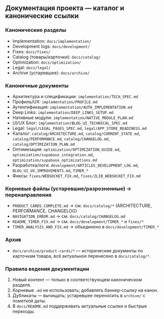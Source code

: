 ## Документация проекта — каталог и канонические ссылки

### Канонические разделы

- Implementation: `docs/implementation/`
- Development logs: `docs/development/`
- Fixes: `docs/fixes/`
- Catalog (товары/карточки): `docs/catalog/`
- Optimization: `docs/optimization/`
- Legal: `docs/legal/`
- Archive (устаревшее): `docs/archive/`

### Каноничные документы

- Архитектура и спецификации: `implementation/TECH_SPEC.md`
- Профиль/UX: `implementation/PROFILE.md`
- Аутентификация: `implementation/AUTH_IMPLEMENTATION.md`
- Deep Links: `implementation/DEEP_LINKS_SETUP.md`
- Нативные модули: `implementation/NATIVE_MODULE_PLAN.md`
- UI/UX Блог: `implementation/BLOG_UI_TECHNICAL_SPEC.md`
- Legal: `legal/LEGAL_PAGES_SPEC.md`, `legal/APP_STORE_READINESS.md`
- Каталог: `catalog/ARCHITECTURE.md`, `catalog/CURRENT_STATE.md`,
  `catalog/PERFORMANCE.md`, `catalog/CHANGELOG.md`,
  `catalog/OPTIMIZATION_PLAN.md`
- Оптимизация: `optimization/OPTIMIZATION_GUIDE.md`,
  `optimization/supabase_integration.md`,
  `optimization/supabase_optimizations.md`
- Разработка/логи: `development/ARTICLES_DEVELOPMENT_LOG.md`,
  `BLOG_UI_UX_IMPROVEMENTS.md`, `TIMER_*`
- Фиксы: `fixes/WEBSOCKET_FIX.md`, `fixes/ZLIB_WEBSOCKET_FIX.md`

### Корневые файлы (устаревшие/разрозненные) → перенаправления

- `PRODUCT_CARDS_COMPLETE.md` → см. `docs/catalog/*` (ARCHITECTURE, PERFORMANCE,
  CHANGELOG)
- `NAVIGATION_ERROR.md` → см. `docs/catalog/CHANGELOG.md`
- `README_TIMER_FIX.md` → см. `docs/development/TIMER_*` и `fixes/*`
- `TIMER_ANALYSIS_AND_FIX.md` → объединено в `docs/development/TIMER_*`

### Архив

- `docs/archive/product-cards/*` — исторические документы по карточкам товара,
  всё актуальное перенесено в `docs/catalog/*`.

### Правила ведения документации

1. Новый контент — только в соответствующем каноническом разделе.
2. Корневые `.md` не использовать; добавлять баннер‑ссылку на канон.
3. Дубликаты — вычищать; устаревшее переносить в `archive/` с пометкой даты.
4. В `docs/README.md` поддерживать актуальные ссылки и быстрые переходы.
